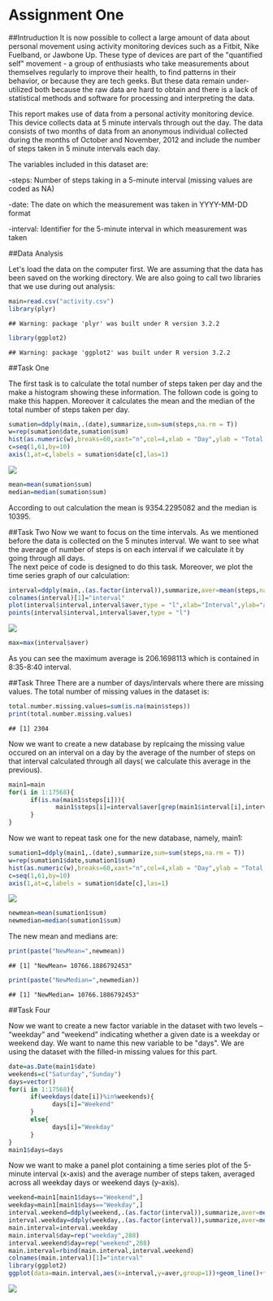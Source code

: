 # Assignment One
##Intruduction 
It is now possible to collect a large amount of data about personal movement using activity monitoring devices such as a Fitbit, Nike Fuelband, or Jawbone Up. These type of devices are part of the "quantified self" movement - a group of enthusiasts who take measurements about themselves regularly to improve their health, to find patterns in their behavior, or because they are tech geeks. But these data remain under-utilized both because the raw data are hard to obtain and there is a lack of statistical methods and software for processing and interpreting the data.  

This report makes use of data from a personal activity monitoring device. This device collects data at 5 minute intervals through out the day. The data consists of two months of data from an anonymous individual collected during the months of October and November, 2012 and include the number of steps taken in 5 minute intervals each day.  

The variables included in this dataset are:  

-steps: Number of steps taking in a 5-minute interval (missing values are coded as NA)

-date: The date on which the measurement was taken in YYYY-MM-DD format

-interval: Identifier for the 5-minute interval in which measurement was taken

##Data Analysis

Let's load the data on the computer first. We are assuming that the data has been saved on the working directory. We are also going to call two libraries that we use during out analysis:


```r
main=read.csv("activity.csv")
library(plyr)
```

```
## Warning: package 'plyr' was built under R version 3.2.2
```

```r
library(ggplot2)
```

```
## Warning: package 'ggplot2' was built under R version 3.2.2
```
##Task One

The first task is to calculate the total number of steps taken per day and the make a histogram showing these information. The follown code is going to make this happen. Moreover it calculates the mean and the median of the total number of steps taken per day.


```r
sumation=ddply(main,.(date),summarize,sum=sum(steps,na.rm = T))
w=rep(sumation$date,sumation$sum)
hist(as.numeric(w),breaks=60,xaxt="n",col=4,xlab = "Day",ylab = "Total number of steps",main="Histogram")
c=seq(1,61,by=10)
axis(1,at=c,labels = sumation$date[c],las=1)
```

![](PA1_template_files/figure-html/unnamed-chunk-2-1.png) 

```r
mean=mean(sumation$sum)
median=median(sumation$sum)
```
According to out calculation the mean is 9354.2295082 and the median is 10395.

##Task Two
Now we want to focus on the time intervals. As we mentioned before the data is collected on the 5 minutes interval. We want to see what the average of number of steps is on each interval if we calculate it by going through all days.   
The next peice of code is designed to do this task. Moreover, we plot the time series graph of our calculation:


```r
interval=ddply(main,.(as.factor(interval)),summarize,aver=mean(steps,na.rm = T))
colnames(interval)[1]="interval"
plot(interval$interval,interval$aver,type = "l",xlab="Interval",ylab="average number of steps")
points(interval$interval,interval$aver,type = "l")
```

![](PA1_template_files/figure-html/unnamed-chunk-3-1.png) 

```r
max=max(interval$aver)
```
As you can see the maximum average is 206.1698113 which is contained in 8:35-8:40 interval.  

##Task Three
There are a number of days/intervals where there are missing values. The total number of missing values in the dataset is:

```r
total.number.missing.values=sum(is.na(main$steps))
print(total.number.missing.values)
```

```
## [1] 2304
```
Now we want to create a new database by replcaing the missing value occured on an interval on a day by the average of the number of steps on that interval calculated through all days( we calculate this average in the previous). 

```r
main1=main
for(i in 1:17568){
      if(is.na(main1$steps[i])){
             main1$steps[i]=interval$aver[grep(main1$interval[i],interval$interval)]
      }
}
```
Now we want to repeat task one for the new database, namely, main1:

```r
sumation1=ddply(main1,.(date),summarize,sum=sum(steps,na.rm = T))
w=rep(sumation1$date,sumation1$sum)
hist(as.numeric(w),breaks=60,xaxt="n",col=4,xlab = "Day",ylab = "Total number of steps",main = "Histogram")
c=seq(1,61,by=10)
axis(1,at=c,labels = sumation$date[c],las=1)
```

![](PA1_template_files/figure-html/unnamed-chunk-6-1.png) 

```r
newmean=mean(sumation1$sum)
newmedian=median(sumation1$sum)
```

The new mean and medians are:

```r
print(paste("NewMean=",newmean))
```

```
## [1] "NewMean= 10766.1886792453"
```

```r
print(paste("NewMedian=",newmedian))
```

```
## [1] "NewMedian= 10766.1886792453"
```

##Task Four  

Now we want to create a new factor variable in the dataset with two levels – “weekday” and “weekend” indicating whether a given date is a weekday or weekend day. We want to name this new variable to be "days". We are using the dataset with the filled-in missing values for this part. 


```r
date=as.Date(main1$date)
weekends=c("Saturday","Sunday")
days=vector()
for(i in 1:17568){
      if(weekdays(date[i])%in%weekends){
            days[i]="Weekend"
      }
      else{
            days[i]="Weekday"
      }
}
main1$days=days
```
Now we want to make a panel plot containing a time series plot of the 5-minute interval (x-axis) and the average number of steps taken, averaged across all weekday days or weekend days (y-axis). 


```r
weekend=main1[main1$days=="Weekend",]
weekday=main1[main1$days=="Weekday",]
interval.weekend=ddply(weekend,.(as.factor(interval)),summarize,aver=mean(steps,na.rm = T))
interval.weekday=ddply(weekday,.(as.factor(interval)),summarize,aver=mean(steps,na.rm = T))
main.interval=interval.weekday
main.interval$day=rep("weekday",288)
interval.weekend$day=rep("weekend",288)
main.interval=rbind(main.interval,interval.weekend)
colnames(main.interval)[1]="interval"
library(ggplot2)
ggplot(data=main.interval,aes(x=interval,y=aver,group=1))+geom_line()+facet_grid(facets = day~.)+scale_x_discrete(breaks=c(0,500,1000,1500,2000))+ylab("Average")
```

![](PA1_template_files/figure-html/unnamed-chunk-9-1.png) 
